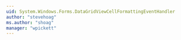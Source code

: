 ```yaml
---
uid: System.Windows.Forms.DataGridViewCellFormattingEventHandler
author: "stevehoag"
ms.author: "shoag"
manager: "wpickett"
---
```

